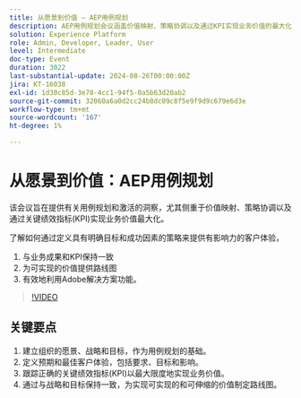 ```yaml
---
title: 从愿景到价值 — AEP用例规划
description: AEP用例规划会议涵盖价值映射、策略协调以及通过KPI实现业务价值的最大化。 它有助于企业根据业务成果调整目标，并利用Adobe解决方案提供有影响力的客户体验。
solution: Experience Platform
role: Admin, Developer, Leader, User
level: Intermediate
doc-type: Event
duration: 3022
last-substantial-update: 2024-08-26T00:00:00Z
jira: KT-16038
exl-id: 1d30c85d-3e78-4cc1-94f5-0a5b63d20ab2
source-git-commit: 32060a6a0d2cc24b8dc09c8f5e9f9d9c679e6d3e
workflow-type: tm+mt
source-wordcount: '167'
ht-degree: 1%

---
```


# 从愿景到价值：AEP用例规划

该会议旨在提供有关用例规划和激活的洞察，尤其侧重于价值映射、策略协调以及通过关键绩效指标(KPI)实现业务价值最大化。

了解如何通过定义具有明确目标和成功因素的策略来提供有影响力的客户体验，

1. 与业务成果和KPI保持一致
1. 为可实现的价值提供路线图
1. 有效地利用Adobe解决方案功能。

>[!VIDEO](https://video.tv.adobe.com/v/3433025/?learn=on)

## 关键要点

1. 建立组织的愿景、战略和目标，作为用例规划的基础。
1. 定义预期和最佳客户体验，包括要求、目标和影响。
1. 跟踪正确的关键绩效指标(KPI)以最大限度地实现业务价值。
1. 通过与战略和目标保持一致，为实现可实现的和可伸缩的价值制定路线图。
